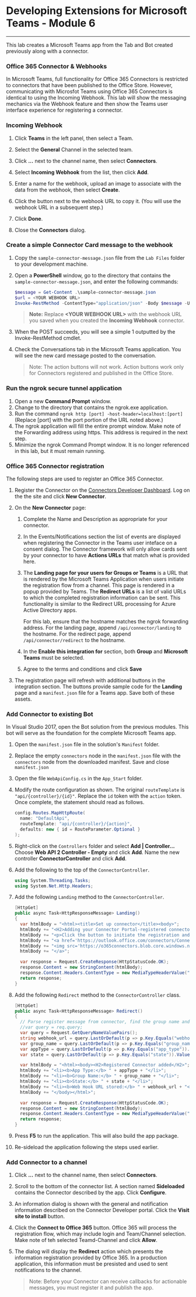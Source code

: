 # Developing Extensions for Microsoft Teams - Module 6
----------------

This lab creates a Microsoft Teams app from the Tab and Bot created previously along with a connector.

### Office 365 Connector & Webhooks

In Microsoft Teams, full functionality for Office 365 Connectors is restricted to connectors that have been published to the Office Store. However, communicating with Microsfot Teams using Office 365 Connectors is identical to using the Incoming Webhook. This lab will show the messaging mechanics via the Webhook feature and then show the Teams user interface experience for registering a connector.

### Incoming Webhook

1. Click **Teams** in the left panel, then select a Team.
1. Select the **General** Channel in the selected team.
1. Click **...** next to the channel name, then select **Connectors**.

1. Select **Incoming Webhook** from the list, then click **Add**.
1. Enter a name for the webhook, upload an image to associate with the data from the webhook, then select **Create**.
1. Click the button next to the webhook URL to copy it.  (You will use the webhook URL in a subsequent step.)
1. Click **Done**.
1. Close the **Connectors** dialog.

### Create a simple Connector Card message to the webhook

1. Copy the `sample-connector-message.json` file from the `Lab Files` folder to your development machine.
1. Open a **PowerShell** window, go to the directory that contains the `sample-connector-message.json`, and enter the following commands:

    ```powershell
    $message = Get-Content .\sample-connector-message.json
    $url = <YOUR WEBHOOK URL>
    Invoke-RestMethod -ContentType="application/json" -Body $message -Uri <YOUR WEBHOOK URL> -Method Post
    ```

    > **Note:** Replace **&lt;YOUR WEBHOOK URL&gt;** with the webhook URL you saved when you created the **Incoming Webhook** connector.

1. When the POST succeeds, you will see a simple 1 outputted by the Invoke-RestMethod cmdlet.
1. Check the Conversations tab in the Microsoft Teams application. You will see the new  card message posted to the conversation.

    > Note: The action buttons will not work. Action buttons work only for Connectors registered and published in the Office Store.

### Run the ngrok secure tunnel application

1. Open a new **Command Prompt** window.
1. Change to the directory that contains the ngrok.exe application.
1. Run the command `ngrok http [port] -host-header=localhost:[port]` (Replace [port] with the port portion of the URL noted above.)
1. The ngrok application will fill the entire prompt window. Make note of the Forwarding address using https. This address is required in the next step.
1. Minimize the ngrok Command Prompt window. It is no longer referenced in this lab, but it must remain running.

### Office 365 Connector registration
The following steps are used to register an Office 365 Connector.

1. Register the Connector on the [Connectors Developer Dashboard](https://go.microsoft.com/fwlink/?LinkID=780623). Log on the the site and click **New Connector**.
1. On the **New Connector** page:

    1. Complete the Name and Description as appropriate for your connector.

    1. In the Events/Notifications section the list of events are displayed when registering the Connector in the Teams user inteface on a consent dialog. The Connector framework will only allow cards sent by your connector  to have **Actions URLs** that match what is provided here.

    1. The **Landing page for your users for Groups or Teams** is a URL that is rendered by the Microsoft Teams Application when users initiate the registration flow from a channel. This page is rendered in a popup provided by Teams. The **Redirect URLs** is a list of valid URLs to which the completed registration information can be sent. This functionality is similar to the Redirect URL processing for Azure Active Directory apps.

        For this lab, ensure that the hostname matches the ngrok forwarding address. For the landing page, append `/api/connector/landing` to the hostname. For the redirect page, append `/api/connector/redirect` to the hostname.

    1. In the **Enable this integration for** section, both **Group** and **Microsoft Teams** must be selected.
    1. Agree to the terms and conditions and click **Save**

1. The registration page will refresh with additional buttons in the integration section. The buttons provide sample code for the **Landing** page and a `manifest.json` file for a Teams app. Save both of these assets.

### Add Connector to existing Bot

In Visual Studio 2017, open the Bot solution from the previous modules. This bot will serve as the foundation for the complete Microsoft Teams app.

1. Open the `manifest.json` file in the solution's `Manifest` folder.
1. Replace the empty `connectors` node in the `manifest.json` file with the `connectors` node from the downloaded manifest. Save and close `manifest.json`
1. Open the file `WebApiConfig.cs` in the `App_Start` folder.
1. Modify the route configuration as shown. The original `routeTemplate` is `"api/{controller}/{id}"`. Replace the `id` token with the `action` token. Once complete, the statement should read as follows.

    ```cs
    config.Routes.MapHttpRoute(
      name: "DefaultApi",
      routeTemplate: "api/{controller}/{action}",
      defaults: new { id = RouteParameter.Optional }
    );
    ```

1. Right-click on the `Controllers` folder and select **Add | Controller...** Choose **Web API 2 Controller - Empty** and click **Add**. Name the new controller **ConnectorController** and click **Add**.
1. Add the following to the top of the `ConnectorController`.

    ```cs
    using System.Threading.Tasks;
    using System.Net.Http.Headers;
    ```

1. Add the following `Landing` method to the `ConnectorController`.

    ```cs
    [HttpGet]
    public async Task<HttpResponseMessage> Landing()
    {
      var htmlBody = "<html><title>Set up connector</title><body>";
      htmlBody += "<H2>Adding your Connector Portal-registered connector</H2>";
      htmlBody += "<p>Click the button to initiate the registration and consent flow for the connector in the selected channel.</p>";
      htmlBody += "<a href='https://outlook.office.com/connectors/Connect?state=myAppsState&app_id=ef5b13e5-261c-47f3-a7a8-6f00ef3b9930&callback_url=https://1ad3dcd5.ngrok.io/api/connector/redirect'>";
      htmlBody += "<img src='https://o365connectors.blob.core.windows.net/images/ConnectToO365Button.png' alt='Connect to Office 365'></img >";
      htmlBody += "</a>";

      var response = Request.CreateResponse(HttpStatusCode.OK);
      response.Content = new StringContent(htmlBody);
      response.Content.Headers.ContentType = new MediaTypeHeaderValue("text/html");
      return response;
    }
    ```

1. Add the following `Redirect` method to the `ConnectorController` class.

    ```cs
    [HttpGet]
    public async Task<HttpResponseMessage> Redirect()
    {
      // Parse register message from connector, find the group name and webhook url
      //var query = req.query;
      var query = Request.GetQueryNameValuePairs();
      string webhook_url = query.LastOrDefault(p => p.Key.Equals("webhook_url")).Value;
      var group_name = query.LastOrDefault(p => p.Key.Equals("group_name")).Value;
      var appType = query.LastOrDefault(p => p.Key.Equals("app_type")).Value;
      var state = query.LastOrDefault(p => p.Key.Equals("state")).Value;

      var htmlBody = "<html><body><H2>Registered Connector added</H2>";
      htmlBody += "<li><b>App Type:</b> " + appType + "</li>";
      htmlBody += "<li><b>Group Name:</b> " + group_name + "</li>";
      htmlBody += "<li><b>State:</b> " + state + "</li>";
      htmlBody += "<li><b>Web Hook URL stored:</b> " + webhook_url + "</li>";
      htmlBody += "</body></html>";

      var response = Request.CreateResponse(HttpStatusCode.OK);
      response.Content = new StringContent(htmlBody);
      response.Content.Headers.ContentType = new MediaTypeHeaderValue("text/html");
      return response;
    }
    ```

1. Press **F5** to run the application. This will also build the app package.
1. Re-sideload the application following the steps used earlier.

### Add Connector to a channel

1. Click **...** next to the channel name, then select **Connectors**.

1. Scroll to the bottom of the connector list. A section named **Sideloaded** contains the Connector described by the app. Click **Configure**.

1. An information dialog is shown with the general and notification information described on the Connector Developer portal. Click the **Visit site to install** button.

1. Click the **Connect to Office 365** button. Office 365 will process the registration flow, which may include login and Team/Channel selection. Make note of teh selected Teamd-Channel and click **Allow**.

1. The dialog will display the **Redirect** action which presents the information registration provided by Office 365. In a production application, this information must be presisted and used to sent notifications to the channel.

    > Note: Before your Connector can receive callbacks for actionable messages, you must register it and publish the app.
